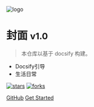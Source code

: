 <!-- _coverpage.md -->

![logo](https://docsify.js.org/_media/icon.svg)

# 封面 <small>v1.0</small>

> 本仓库以基于 docsify 构建。

- Docsify引导
- 生活日常

[![stars](https://badgen.net/github/stars/aojdong/aojdong.github.io?icon=github&color=4ab8a1)](https://github.com/aojdong/aojdong.github.io) [![forks](https://badgen.net/github/forks/aojdong/aojdong.github.io?icon=github&color=4ab8a1)](https://github.com/aojdong/aojdong.github.io) 

[GitHub](https://github.com/aojdong/aojdong.github.io)
[Get Started](README.md)
